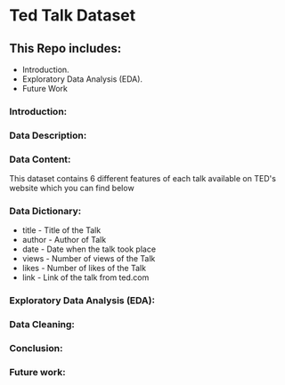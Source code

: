 # Ted Talk Dataset


## This Repo includes:

- Introduction.
- Exploratory Data Analysis (EDA).
- Future Work


### Introduction:

### Data Description:


### Data Content:
This dataset contains 6 different features of each talk available on TED's website which you can find below



### Data Dictionary:

- title - Title of the Talk
- author - Author of Talk
- date - Date when the talk took place
- views - Number of views of the Talk
- likes - Number of likes of the Talk
- link - Link of the talk from ted.com

### Exploratory Data Analysis (EDA):

### Data Cleaning:





### Conclusion:


### Future work:

